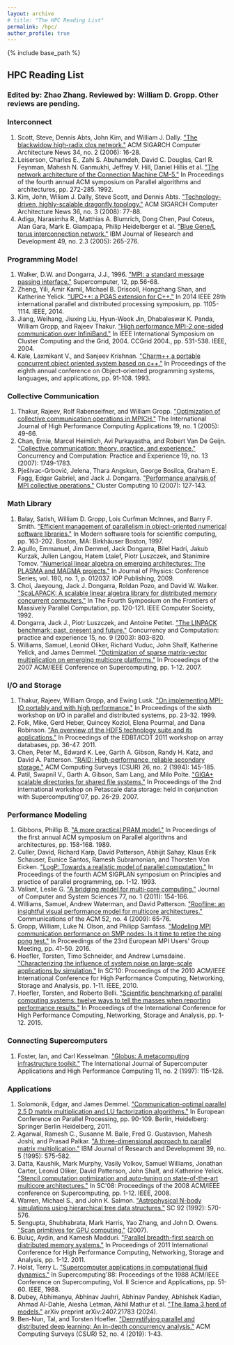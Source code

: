 ```yaml
---
layout: archive
# title: "The HPC Reading List"
permalink: /hpc/
author_profile: true
---
```


{% include base_path %}


## HPC Reading List
### Edited by: Zhao Zhang. Reviewed by: William D. Gropp. Other reviews are pending.

### Interconnect
1. Scott, Steve, Dennis Abts, John Kim, and William J. Dally. ["The blackwidow high-radix clos network."](https://dl.acm.org/doi/abs/10.1145/1150019.1136488) ACM SIGARCH Computer Architecture News 34, no. 2 (2006): 16-28.
1. Leiserson, Charles E., Zahi S. Abuhamdeh, David C. Douglas, Carl R. Feynman, Mahesh N. Ganmukhi, Jeffrey V. Hill, Daniel Hillis et al. ["The network architecture of the Connection Machine CM-5."](https://dl.acm.org/doi/pdf/10.1145/140901.141883) In Proceedings of the fourth annual ACM symposium on Parallel algorithms and architectures, pp. 272-285. 1992.
1. Kim, John, Wiliam J. Dally, Steve Scott, and Dennis Abts. ["Technology-driven, highly-scalable dragonfly topology."](https://dl.acm.org/doi/abs/10.1145/1394608.1382129) ACM SIGARCH Computer Architecture News 36, no. 3 (2008): 77-88.
1. Adiga, Narasimha R., Matthias A. Blumrich, Dong Chen, Paul Coteus, Alan Gara, Mark E. Giampapa, Philip Heidelberger et al. ["Blue Gene/L torus interconnection network."](https://ieeexplore.ieee.org/abstract/document/5388784/) IBM Journal of Research and Development 49, no. 2.3 (2005): 265-276.

### Programming Model
1. Walker, D.W. and Dongarra, J.J., 1996. ["MPI: a standard message passing interface."](https://citeseerx.ist.psu.edu/document?repid=rep1&type=pdf&doi=dee5a2f78422f9e4b0cce4d0c763442846eb8cb1) Supercomputer, 12, pp.56-68.
1. Zheng, Yili, Amir Kamil, Michael B. Driscoll, Hongzhang Shan, and Katherine Yelick. ["UPC++: a PGAS extension for C++."](https://ieeexplore.ieee.org/abstract/document/6877339/) In 2014 IEEE 28th international parallel and distributed processing symposium, pp. 1105-1114. IEEE, 2014.
1. Jiang, Weihang, Jiuxing Liu, Hyun-Wook Jin, Dhabaleswar K. Panda, William Gropp, and Rajeev Thakur. ["High performance MPI-2 one-sided communication over InfiniBand."](https://ieeexplore.ieee.org/abstract/document/1336648/) In IEEE International Symposium on Cluster Computing and the Grid, 2004. CCGrid 2004., pp. 531-538. IEEE, 2004.
1. Kale, Laxmikant V., and Sanjeev Krishnan. ["Charm++ a portable concurrent object oriented system based on c++."](https://dl.acm.org/doi/pdf/10.1145/165854.165874) In Proceedings of the eighth annual conference on Object-oriented programming systems, languages, and applications, pp. 91-108. 1993.

### Collective Communication
1. Thakur, Rajeev, Rolf Rabenseifner, and William Gropp. ["Optimization of collective communication operations in MPICH."](https://journals.sagepub.com/doi/abs/10.1177/1094342005051521) The International Journal of High Performance Computing Applications 19, no. 1 (2005): 49-66.
1. Chan, Ernie, Marcel Heimlich, Avi Purkayastha, and Robert Van De Geijn. ["Collective communication: theory, practice, and experience."](https://onlinelibrary.wiley.com/doi/abs/10.1002/cpe.1206) Concurrency and Computation: Practice and Experience 19, no. 13 (2007): 1749-1783.
1. Pješivac-Grbović, Jelena, Thara Angskun, George Bosilca, Graham E. Fagg, Edgar Gabriel, and Jack J. Dongarra. ["Performance analysis of MPI collective operations."](https://link.springer.com/article/10.1007/s10586-007-0012-0) Cluster Computing 10 (2007): 127-143.

### Math Library
1. Balay, Satish, William D. Gropp, Lois Curfman McInnes, and Barry F. Smith. ["Efficient management of parallelism in object-oriented numerical software libraries."](https://link.springer.com/chapter/10.1007/978-1-4612-1986-6_8) In Modern software tools for scientific computing, pp. 163-202. Boston, MA: Birkhäuser Boston, 1997.
1. Agullo, Emmanuel, Jim Demmel, Jack Dongarra, Bilel Hadri, Jakub Kurzak, Julien Langou, Hatem Ltaief, Piotr Luszczek, and Stanimire Tomov. ["Numerical linear algebra on emerging architectures: The PLASMA and MAGMA projects."](https://iopscience.iop.org/article/10.1088/1742-6596/180/1/012037/meta) In Journal of Physics: Conference Series, vol. 180, no. 1, p. 012037. IOP Publishing, 2009.
1. Choi, Jaeyoung, Jack J. Dongarra, Roldan Pozo, and David W. Walker. ["ScaLAPACK: A scalable linear algebra library for distributed memory concurrent computers."](https://www.computer.org/csdl/proceedings-article/fmpc/1992/00234898/12OmNCctfdR) In The Fourth Symposium on the Frontiers of Massively Parallel Computation, pp. 120-121. IEEE Computer Society, 1992.
1. Dongarra, Jack J., Piotr Luszczek, and Antoine Petitet. ["The LINPACK benchmark: past, present and future."](https://onlinelibrary.wiley.com/doi/abs/10.1002/cpe.728) Concurrency and Computation: practice and experience 15, no. 9 (2003): 803-820.
1. Williams, Samuel, Leonid Oliker, Richard Vuduc, John Shalf, Katherine Yelick, and James Demmel. ["Optimization of sparse matrix-vector multiplication on emerging multicore platforms."](https://dl.acm.org/doi/abs/10.1145/1362622.1362674?casa_token=C73C7v3OFHsAAAAA:_p_s_uWe_Iu7Axl28fTPvB5we-xalDi3vlio0Ks2XrnfofeUq6bmU_PbzfzaiGLQRPzSzbovwRFQzg) In Proceedings of the 2007 ACM/IEEE Conference on Supercomputing, pp. 1-12. 2007.


### I/O and Storage
1. Thakur, Rajeev, William Gropp, and Ewing Lusk. ["On implementing MPI-IO portably and with high performance."](https://dl.acm.org/doi/abs/10.1145/301816.301826) In Proceedings of the sixth workshop on I/O in parallel and distributed systems, pp. 23-32. 1999.
1. Folk, Mike, Gerd Heber, Quincey Koziol, Elena Pourmal, and Dana Robinson. ["An overview of the HDF5 technology suite and its applications."](https://dl.acm.org/doi/abs/10.1145/1966895.1966900) In Proceedings of the EDBT/ICDT 2011 workshop on array databases, pp. 36-47. 2011.
1. Chen, Peter M., Edward K. Lee, Garth A. Gibson, Randy H. Katz, and David A. Patterson. ["RAID: High-performance, reliable secondary storage."](https://dl.acm.org/doi/abs/10.1145/176979.176981) ACM Computing Surveys (CSUR) 26, no. 2 (1994): 145-185.
1. Patil, Swapnil V., Garth A. Gibson, Sam Lang, and Milo Polte. ["GIGA+ scalable directories for shared file systems."](https://dl.acm.org/doi/abs/10.1145/1374596.1374604) In Proceedings of the 2nd international workshop on Petascale data storage: held in conjunction with Supercomputing'07, pp. 26-29. 2007.

### Performance Modeling
1. Gibbons, Phillip B. ["A more practical PRAM model."](https://dl.acm.org/doi/pdf/10.1145/72935.72953) In Proceedings of the first annual ACM symposium on Parallel algorithms and architectures, pp. 158-168. 1989.
1. Culler, David, Richard Karp, David Patterson, Abhijit Sahay, Klaus Erik Schauser, Eunice Santos, Ramesh Subramonian, and Thorsten Von Eicken. ["LogP: Towards a realistic model of parallel computation."](https://dl.acm.org/doi/abs/10.1145/155332.155333) In Proceedings of the fourth ACM SIGPLAN symposium on Principles and practice of parallel programming, pp. 1-12. 1993.
1. Valiant, Leslie G. ["A bridging model for multi-core computing."](https://www.sciencedirect.com/science/article/pii/S0022000010000966) Journal of Computer and System Sciences 77, no. 1 (2011): 154-166.
1. Williams, Samuel, Andrew Waterman, and David Patterson. ["Roofline: an insightful visual performance model for multicore architectures."](https://dl.acm.org/doi/abs/10.1145/1498765.1498785) Communications of the ACM 52, no. 4 (2009): 65-76.
1. Gropp, William, Luke N. Olson, and Philipp Samfass. ["Modeling MPI communication performance on SMP nodes: Is it time to retire the ping pong test."](https://dl.acm.org/doi/10.1145/2966884.2966919) In Proceedings of the 23rd European MPI Users' Group Meeting, pp. 41-50. 2016.
1. Hoefler, Torsten, Timo Schneider, and Andrew Lumsdaine. ["Characterizing the influence of system noise on large-scale applications by simulation."](https://ieeexplore.ieee.org/abstract/document/5645455) In SC'10: Proceedings of the 2010 ACM/IEEE International Conference for High Performance Computing, Networking, Storage and Analysis, pp. 1-11. IEEE, 2010.
1. Hoefler, Torsten, and Roberto Belli. ["Scientific benchmarking of parallel computing systems: twelve ways to tell the masses when reporting performance results."](https://dl.acm.org/doi/abs/10.1145/2807591.2807644) In Proceedings of the International Conference for High Performance Computing, Networking, Storage and Analysis, pp. 1-12. 2015.

### Connecting Supercomputers
1. Foster, Ian, and Carl Kesselman. ["Globus: A metacomputing infrastructure toolkit."](https://journals.sagepub.com/doi/abs/10.1177/109434209701100205) The International Journal of Supercomputer Applications and High Performance Computing 11, no. 2 (1997): 115-128.

### Applications
1. Solomonik, Edgar, and James Demmel. ["Communication-optimal parallel 2.5 D matrix multiplication and LU factorization algorithms."](https://link.springer.com/chapter/10.1007/978-3-642-23397-5_10) In European Conference on Parallel Processing, pp. 90-109. Berlin, Heidelberg: Springer Berlin Heidelberg, 2011.
1. Agarwal, Ramesh C., Susanne M. Balle, Fred G. Gustavson, Mahesh Joshi, and Prasad Palkar. ["A three-dimensional approach to parallel matrix multiplication."](https://ieeexplore.ieee.org/abstract/document/5389455/) IBM Journal of Research and Development 39, no. 5 (1995): 575-582.
1. Datta, Kaushik, Mark Murphy, Vasily Volkov, Samuel Williams, Jonathan Carter, Leonid Oliker, David Patterson, John Shalf, and Katherine Yelick. ["Stencil computation optimization and auto-tuning on state-of-the-art multicore architectures."](https://ieeexplore.ieee.org/abstract/document/5222004/?casa_token=2MwitXx67hkAAAAA:cMX0_k8bZN_IjS0u-_CCM1fx28inXXVl9FuX3ImqkQUZNWqgw8XEmSz7sx_6gCdP2Wc2-15B-OI) In SC'08: Proceedings of the 2008 ACM/IEEE conference on Supercomputing, pp. 1-12. IEEE, 2008.
1. Warren, Michael S., and John K. Salmon. ["Astrophysical N-body simulations using hierarchical tree data structures."](https://www.thesalmons.org/john/ftp/sc92.pdf) SC 92 (1992): 570-576.
1. Sengupta, Shubhabrata, Mark Harris, Yao Zhang, and John D. Owens. ["Scan primitives for GPU computing."](https://escholarship.org/uc/item/8051p6nd) (2007).
1. Buluç, Aydin, and Kamesh Madduri. ["Parallel breadth-first search on distributed memory systems."](https://dl.acm.org/doi/abs/10.1145/2063384.2063471?casa_token=1eobK6Ln8JkAAAAA:giiF6-F3fse6gIIwscVJWo69F9QRKBnIYE0LoJDZvNwuy6mN4r5TSUuqDh5X1K2D2lR53koScFhpKQ) In Proceedings of 2011 International Conference for High Performance Computing, Networking, Storage and Analysis, pp. 1-12. 2011.
1. Holst, Terry L. ["Supercomputer applications in computational fluid dynamics."](https://ieeexplore.ieee.org/abstract/document/74132/) In Supercomputing'88: Proceedings of the 1988 ACM/IEEE Conference on Supercomputing, Vol. II Science and Applications, pp. 51-60. IEEE, 1988.
1. Dubey, Abhimanyu, Abhinav Jauhri, Abhinav Pandey, Abhishek Kadian, Ahmad Al-Dahle, Aiesha Letman, Akhil Mathur et al. ["The llama 3 herd of models."](https://arxiv.org/abs/2407.21783) arXiv preprint arXiv:2407.21783 (2024).
1. Ben-Nun, Tal, and Torsten Hoefler. ["Demystifying parallel and distributed deep learning: An in-depth concurrency analysis."](https://dl.acm.org/doi/abs/10.1145/3320060) ACM Computing Surveys (CSUR) 52, no. 4 (2019): 1-43.

